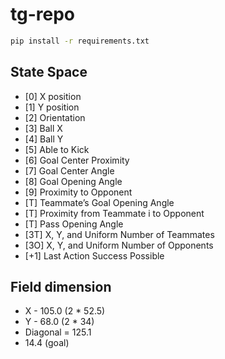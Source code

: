 # tg-repo

```bash
pip install -r requirements.txt
```

## State Space
- [0] X position
- [1] Y position
- [2] Orientation
- [3] Ball X
- [4] Ball Y
- [5] Able to Kick
- [6] Goal Center Proximity
- [7] Goal Center Angle
- [8] Goal Opening Angle
- [9] Proximity to Opponent
- [T] Teammate’s Goal Opening Angle
- [T] Proximity from Teammate i to Opponent
- [T] Pass Opening Angle
- [3T] X, Y, and Uniform Number of Teammates
- [3O] X, Y, and Uniform Number of Opponents
- [+1] Last Action Success Possible

## Field dimension

- X - 105.0 (2 * 52.5)
- Y - 68.0 (2 * 34)
- Diagonal = 125.1
- 14.4 (goal)